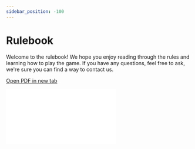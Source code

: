 ```yaml
---
sidebar_position: -100
---
```


# Rulebook

Welcome to the rulebook! We hope you enjoy reading through the rules and learning how to play the game. If you have any questions, feel free to ask, we're sure you can find a way to contact us.

<a href="../rulebook.pdf" target="_blank">Open PDF in new tab</a>

<object data="../rulebook.pdf" type="application/pdf" width="100%" height="1120px">
    <embed src="../rulebook.pdf">
    </embed>
</object>